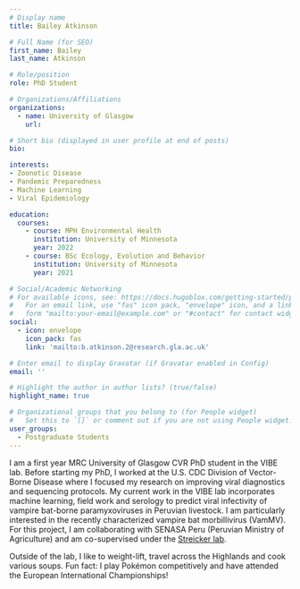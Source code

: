 ```yaml
---
# Display name
title: Bailey Atkinson

# Full Name (for SEO)
first_name: Bailey 
last_name: Atkinson 

# Role/position
role: PhD Student

# Organizations/Affiliations
organizations:
  - name: University of Glasgow 
    url: 

# Short bio (displayed in user profile at end of posts)
bio: 

interests:
- Zoonotic Disease
- Pandemic Preparedness
- Machine Learning
- Viral Epidemiology

education:
  courses:
    - course: MPH Environmental Health 
      institution: University of Minnesota
      year: 2022
    - course: BSc Ecology, Evolution and Behavior
      institution: University of Minnesota
      year: 2021

# Social/Academic Networking
# For available icons, see: https://docs.hugoblox.com/getting-started/page-builder/#icons
#   For an email link, use "fas" icon pack, "envelope" icon, and a link in the
#   form "mailto:your-email@example.com" or "#contact" for contact widget.
social:
  - icon: envelope
    icon_pack: fas
    link: 'mailto:b.atkinson.2@research.gla.ac.uk'

# Enter email to display Gravatar (if Gravatar enabled in Config)
email: ''

# Highlight the author in author lists? (true/false)
highlight_name: true

# Organizational groups that you belong to (for People widget)
#   Set this to `[]` or comment out if you are not using People widget.
user_groups:
  - Postgraduate Students
---
```


I am a first year MRC University of Glasgow CVR PhD student in the VIBE lab. Before starting my PhD, I worked at the U.S. CDC Division of Vector-Borne Disease where I focused my research on improving viral diagnostics and sequencing protocols. My current work in the VIBE lab incorporates machine learning, field work and serology to predict viral infectivity of vampire bat-borne paramyxoviruses in Peruvian livestock. I am particularly interested in the recently characterized vampire bat morbillivirus (VamMV). For this project, I am collaborating with SENASA Peru (Peruvian Ministry of Agriculture) and am co-supervised under the [Streicker lab](https://streickerlab.com/).

Outside of the lab, I like to weight-lift, travel across the Highlands and cook various soups. Fun fact: I play Pokémon competitively and have attended the European International Championships!
